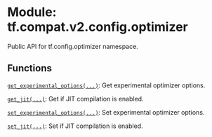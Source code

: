 <div itemscope itemtype="http://developers.google.com/ReferenceObject">
<meta itemprop="name" content="tf.compat.v2.config.optimizer" />
<meta itemprop="path" content="Stable" />
</div>

# Module: tf.compat.v2.config.optimizer

Public API for tf.config.optimizer namespace.

<!-- Placeholder for "Used in" -->


## Functions

[`get_experimental_options(...)`](../../../../tf/config/optimizer/get_experimental_options.md): Get experimental optimizer options.

[`get_jit(...)`](../../../../tf/config/optimizer/get_jit.md): Get if JIT compilation is enabled.

[`set_experimental_options(...)`](../../../../tf/config/optimizer/set_experimental_options.md): Set experimental optimizer options.

[`set_jit(...)`](../../../../tf/config/optimizer/set_jit.md): Set if JIT compilation is enabled.

